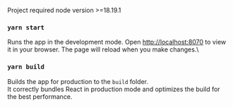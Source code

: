 Project required node version >=18.19.1

### `yarn start`

Runs the app in the development mode.
Open [http://localhost:8070](http://localhost:8070) to view it in your browser.
The page will reload when you make changes.\

### `yarn build`

Builds the app for production to the `build` folder.\
It correctly bundles React in production mode and optimizes the build for the best performance.
